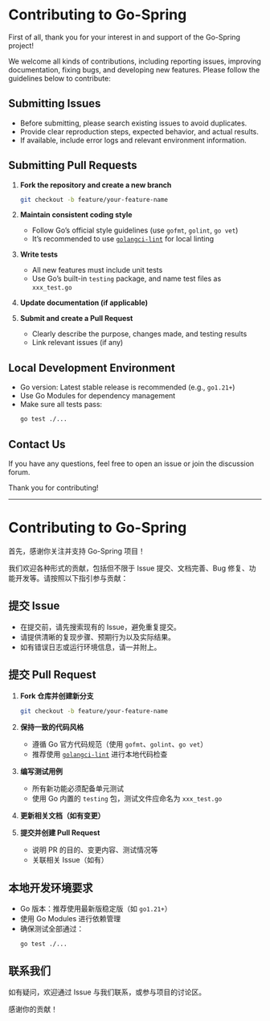 # Contributing to Go-Spring

First of all, thank you for your interest in and support of the Go-Spring project!

We welcome all kinds of contributions, including reporting issues, improving documentation, fixing bugs, and developing
new features. Please follow the guidelines below to contribute:

## Submitting Issues

- Before submitting, please search existing issues to avoid duplicates.
- Provide clear reproduction steps, expected behavior, and actual results.
- If available, include error logs and relevant environment information.

## Submitting Pull Requests

1. **Fork the repository and create a new branch**
   ```bash
   git checkout -b feature/your-feature-name
   ```

2. **Maintain consistent coding style**
    - Follow Go’s official style guidelines (use `gofmt`, `golint`, `go vet`)
    - It’s recommended to use [`golangci-lint`](https://github.com/golangci/golangci-lint) for local linting

3. **Write tests**
    - All new features must include unit tests
    - Use Go’s built-in `testing` package, and name test files as `xxx_test.go`

4. **Update documentation (if applicable)**

5. **Submit and create a Pull Request**
    - Clearly describe the purpose, changes made, and testing results
    - Link relevant issues (if any)

## Local Development Environment

- Go version: Latest stable release is recommended (e.g., `go1.21+`)
- Use Go Modules for dependency management
- Make sure all tests pass:
  ```bash
  go test ./...
  ```

## Contact Us

If you have any questions, feel free to open an issue or join the discussion forum.

Thank you for contributing!

--- 

# Contributing to Go-Spring

首先，感谢你关注并支持 Go-Spring 项目！

我们欢迎各种形式的贡献，包括但不限于 Issue 提交、文档完善、Bug 修复、功能开发等。请按照以下指引参与贡献：

## 提交 Issue

- 在提交前，请先搜索现有的 Issue，避免重复提交。
- 请提供清晰的复现步骤、预期行为以及实际结果。
- 如有错误日志或运行环境信息，请一并附上。

## 提交 Pull Request

1. **Fork 仓库并创建新分支**
   ```bash
   git checkout -b feature/your-feature-name
   ```

2. **保持一致的代码风格**
    - 遵循 Go 官方代码规范（使用 `gofmt`、`golint`、`go vet`）
    - 推荐使用 [`golangci-lint`](https://github.com/golangci/golangci-lint) 进行本地代码检查

3. **编写测试用例**
    - 所有新功能必须配备单元测试
    - 使用 Go 内置的 `testing` 包，测试文件应命名为 `xxx_test.go`

4. **更新相关文档（如有变更）**

5. **提交并创建 Pull Request**
    - 说明 PR 的目的、变更内容、测试情况等
    - 关联相关 Issue（如有）

## 本地开发环境要求

- Go 版本：推荐使用最新版稳定版（如 `go1.21+`）
- 使用 Go Modules 进行依赖管理
- 确保测试全部通过：
  ```bash
  go test ./...
  ```

## 联系我们

如有疑问，欢迎通过 Issue 与我们联系，或参与项目的讨论区。

感谢你的贡献！
